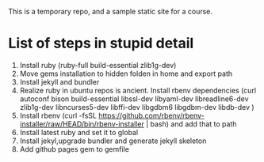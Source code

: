This is a temporary repo, and a sample static site for a course.

# List of steps in stupid detail

1. Install ruby (ruby-full build-essential zlib1g-dev)
2. Move gems installation to hidden folden in home and export path 
3. Install jekyll and bundler
4. Realize ruby in ubuntu repos is ancient. Install rbenv dependencies (curl autoconf bison build-essential libssl-dev libyaml-dev libreadline6-dev zlib1g-dev libncurses5-dev libffi-dev libgdbm6 libgdbm-dev libdb-dev )
5. Install rbenv (curl -fsSL https://github.com/rbenv/rbenv-installer/raw/HEAD/bin/rbenv-installer | bash) and add that to path
6. Install latest ruby and set it to global
7. Install jekyl,upgrade bundler and generate jekyll skeleton
8. Add github pages gem to gemfile
